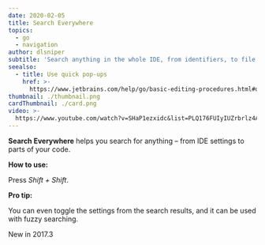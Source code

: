 ```yaml
---
date: 2020-02-05
title: Search Everywhere
topics:
  - go
  - navigation
author: dlsniper
subtitle: 'Search anything in the whole IDE, from identifiers, to file names, to settings'
seealso:
  - title: Use quick pop-ups
    href: >-
      https://www.jetbrains.com/help/go/basic-editing-procedures.html#quick_popups
thumbnail: ./thumbnail.png
cardThumbnail: ./card.png
video: >-
  https://www.youtube.com/watch?v=SHaP1ezxidc&list=PLQ176FUIyIUZrbrlz4AY1V8VzBJKZyVlW&index=106
---
```

**Search Everywhere** helps you search for anything – from IDE settings to parts of your code.

**How to use:**

Press _Shift + Shift_.

**Pro tip:**

You can even toggle the settings from the search results, and it can be used
with fuzzy searching.

<span class="tag is-rounded">New in 2017.3</span>
